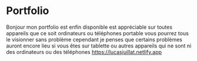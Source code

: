 # Portfolio
Bonjour mon portfolio est enfin disponible est appréciable sur toutes appareils que ce soit ordinateurs ou téléphones portable vous pourrez tous le visionner sans problème cependant je penses que certains problèmes auront encore lieu si vous êtes sur tablette ou autres appareils qui ne sont ni des ordinateurs ou des téléphones
https://lucasjuillat.netlify.app
